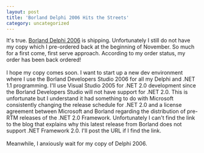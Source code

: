 ```yaml
---
layout: post
title: 'Borland Delphi 2006 Hits the Streets'
category: uncategorized
---
```


It's true.  <a href="http://www.borland.com/delphi">Borland Delphi 2006</a> is shipping.  Unfortunately I still do not have my copy which I pre-ordered back at the beginning of November.  So much for a first come, first serve approach.  According to my order status, my order has been back ordered!  <br /><br />I hope my copy comes soon.  I want to start up a new dev environment where I use the Borland Developers Studio 2006 for all my Delphi and .NET 1.1 programming.  I'll use Visual Studio 2005 for .NET 2.0 development since the Borland Developers Studio will not have support for .NET 2.0.  This is unfortunate but I understand it had something to do with Microsoft consistently changing the release schedule for .NET 2.0 and a license agreement between Microsoft and Borland regarding the distribution of pre-RTM releases of the .NET 2.0 Framework.  Unfortunately I can't find the link to the blog that explains why this latest release from Borland does not support .NET Framework 2.0.  I'll post the URL if I find the link.<br /><br />Meanwhile, I anxiously wait for my copy of Delphi 2006.
